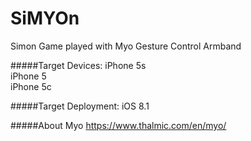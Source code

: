 # SiMYOn
Simon Game played with Myo Gesture Control Armband

#####Target Devices:
iPhone 5s
<br>
iPhone 5
<br>
iPhone 5c

#####Target Deployment:
iOS 8.1

#####About Myo
https://www.thalmic.com/en/myo/
